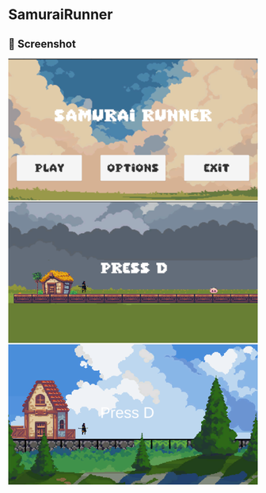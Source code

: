 # SamuraiRunner
## 📸 Screenshot
![Game Screenshot](Assets/Screenshots/Screenshot%202025-06-06%20170810.png)
![Game Screenshot](Assets/Screenshots/Screenshot%202025-06-06%20170821.png)
![Game Screenshot](Assets/Screenshots/Screenshot%202025-06-06%20170833.png)
